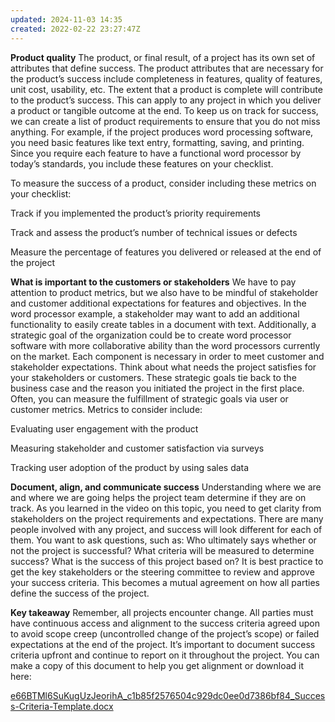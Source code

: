 ```yaml
---
updated: 2024-11-03 14:35
created: 2022-02-22 23:27:47Z
---
```


**Product quality** 
The product, or final result, of a project has its own set of attributes that define success. The product attributes that are necessary for the product’s success include completeness in features, quality of features, unit cost, usability, etc. The extent that a product is complete will contribute to the product’s success. This can apply to any project in which you deliver a product or tangible outcome at the end. To keep us on track for success, we can create a list of product requirements to ensure that you do not miss anything. For example, if the project produces word processing software, you need basic features like text entry, formatting, saving, and printing. Since you require each feature to have a functional word processor by today’s standards, you include these features on your checklist. 

To measure the success of a product, consider including these metrics on your checklist: 

Track if you implemented the product’s priority requirements

Track and assess the product’s number of technical issues or defects

Measure the percentage of features you delivered or released at the end of the project

**What is important to the customers or stakeholders** 
We have to pay attention to product metrics, but we also have to be mindful of stakeholder and customer additional expectations for features and objectives. In the word processor example, a stakeholder may want to add an additional functionality to easily create tables in a document with text. Additionally, a strategic goal of the organization could be to create word processor software with more collaborative ability than the word processors currently on the market. Each component is necessary in order to meet customer and stakeholder expectations. Think about what needs the project satisfies for your stakeholders or customers. These strategic goals tie back to the business case and the reason you initiated the project in the first place. Often, you can measure the fulfillment of strategic goals via user or customer metrics. Metrics to consider include:

Evaluating user engagement with the product 

Measuring stakeholder and customer satisfaction via surveys

Tracking user adoption of the product by using sales data

**Document, align, and communicate success**
Understanding where we are and where we are going helps the project team determine if they are on track. As you learned in the video on this topic, you need to get clarity from stakeholders on the project requirements and expectations. There are many people involved with any project, and success will look different for each of them. You want to ask questions, such as: Who ultimately says whether or not the project is successful? What criteria will be measured to determine success? What is the success of this project based on? It is best practice to get the key stakeholders or the steering committee to review and approve your success criteria. This becomes a mutual agreement on how all parties define the success of the project. 

**Key takeaway**
Remember, all projects encounter change. All parties must have continuous access and alignment to the success criteria agreed upon to avoid scope creep (uncontrolled change of the project’s scope) or failed expectations at the end of the project. It’s important to document success criteria upfront and continue to report on it throughout the project. You can make a copy of this document to help you get alignment or download it here:

[e66BTMl6SuKugUzJeorihA_c1b85f2576504c929dc0ee0d7386bf84_Success-Criteria-Template.docx](../../../_resources/e66BTMl6SuKugUzJeorihA_c1b85f2576504c929dc0ee0d738.docx)